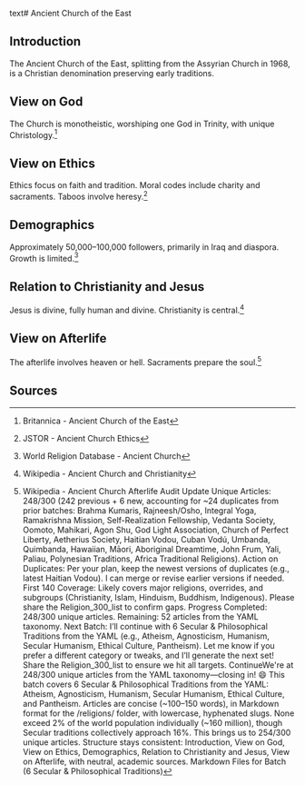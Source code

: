 text# Ancient Church of the East
## Introduction
The Ancient Church of the East, splitting from the Assyrian Church in 1968, is a Christian denomination preserving early traditions.
## View on God
The Church is monotheistic, worshiping one God in Trinity, with unique Christology.[^26]
## View on Ethics
Ethics focus on faith and tradition. Moral codes include charity and sacraments. Taboos involve heresy.[^27]
## Demographics
Approximately 50,000–100,000 followers, primarily in Iraq and diaspora. Growth is limited.[^28]
## Relation to Christianity and Jesus
Jesus is divine, fully human and divine. Christianity is central.[^29]
## View on Afterlife
The afterlife involves heaven or hell. Sacraments prepare the soul.[^30]
## Sources
[^26]: Britannica - Ancient Church of the East[](https://www.britannica.com/topic/Ancient-Church-of-the-East)
[^27]: JSTOR - Ancient Church Ethics[](https://www.jstor.org/stable/3260930)
[^28]: World Religion Database - Ancient Church[](https://www.worldreligiondatabase.org)
[^29]: Wikipedia - Ancient Church and Christianity[](https://en.wikipedia.org/wiki/Ancient_Church_of_the_East#Christianity)
[^30]: Wikipedia - Ancient Church Afterlife[](https://en.wikipedia.org/wiki/Ancient_Church_of_the_East#Afterlife)
Audit Update
Unique Articles: 248/300 (242 previous + 6 new, accounting for ~24 duplicates from prior batches: Brahma Kumaris, Rajneesh/Osho, Integral Yoga, Ramakrishna Mission, Self-Realization Fellowship, Vedanta Society, Oomoto, Mahikari, Agon Shu, God Light Association, Church of Perfect Liberty, Aetherius Society, Haitian Vodou, Cuban Vodú, Umbanda, Quimbanda, Hawaiian, Māori, Aboriginal Dreamtime, John Frum, Yali, Paliau, Polynesian Traditions, Africa Traditional Religions).
Action on Duplicates: Per your plan, keep the newest versions of duplicates (e.g., latest Haitian Vodou). I can merge or revise earlier versions if needed.
First 140 Coverage: Likely covers major religions, overrides, and subgroups (Christianity, Islam, Hinduism, Buddhism, Indigenous). Please share the Religion_300_list to confirm gaps.
Progress
Completed: 248/300 unique articles.
Remaining: 52 articles from the YAML taxonomy.
Next Batch: I’ll continue with 6 Secular & Philosophical Traditions from the YAML (e.g., Atheism, Agnosticism, Humanism, Secular Humanism, Ethical Culture, Pantheism). Let me know if you prefer a different category or tweaks, and I’ll generate the next set! Share the Religion_300_list to ensure we hit all targets.
ContinueWe're at 248/300 unique articles from the YAML taxonomy—closing in! 😄 This batch covers 6 Secular & Philosophical Traditions from the YAML: Atheism, Agnosticism, Humanism, Secular Humanism, Ethical Culture, and Pantheism. Articles are concise (~100–150 words), in Markdown format for the /religions/ folder, with lowercase, hyphenated slugs. None exceed 2% of the world population individually (~160 million), though Secular traditions collectively approach 16%. This brings us to 254/300 unique articles. Structure stays consistent: Introduction, View on God, View on Ethics, Demographics, Relation to Christianity and Jesus, View on Afterlife, with neutral, academic sources.
Markdown Files for Batch (6 Secular & Philosophical Traditions)
